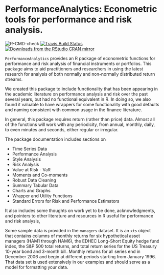# PerformanceAnalytics: Econometric tools for performance and risk analysis.

![R-CMD-check](https://github.com/jaindhairyahere/PerformanceAnalytics/actions/workflows/slack-notify-build.yml/badge.svg)
[![Travis Build
Status](https://travis-ci.org/braverock/PerformanceAnalytics.svg?branch=master)](https://travis-ci.org/braverock/PerformanceAnalytics)
[![Downloads from the RStudio CRAN mirror](https://cranlogs.r-pkg.org/badges/PerformanceAnalytics)](https://cran.r-project.org/package=PerformanceAnalytics)

`PerformanceAnalytics` provides an R package of econometric functions
for performance and risk analysis of financial instruments or portfolios.
This package aims to aid practitioners and researchers in using the latest research for
analysis of both normally and non-normally distributed return streams.

We created this package to include functionality that has been appearing in the academic literature
on performance analysis and risk over the past several years, but had no functional equivalent in R.
In doing so, we also found it valuable to have wrappers for some functionality
with good defaults and naming consistent with common usage in the finance literature.  

In general, this package requires return (rather than price) data.
Almost all of the functions will work with any periodicity,
from annual, monthly, daily, to even minutes and seconds, either regular or irregular.

The package documentation includes sections on

* Time Series Data
* Performance Analysis
* Style Analysis
* Risk Analysis
* Value at Risk - VaR
* Moments and Co-moments
* Robust Data Cleaning
* Summary Tabular Data
* Charts and Graphs
* Wrapper and Utility Functions
* Standard Errors for Risk and Performance Estimators

It also includes some thoughts on work yet to be done,
acknowledgments,
and pointers to other literature and resources in R useful for performance and risk analysis,

Some sample data is provided in the `managers` dataset.
It is an `xts` object that contains columns of monthly returns for six hypothetical asset managers (HAM1 through HAM6),
the EDHEC Long-Short Equity hedge fund index, the S&P 500 total returns,
and total return series for the US Treasury 10-year bond and 3-month bill.
Monthly returns for all series end in December 2006 and begin at different periods starting from January 1996.
That data set is used extensively in our examples and should serve as a model for formatting your data.

